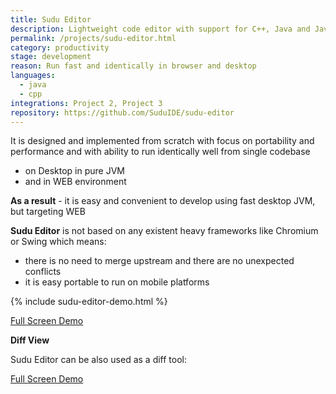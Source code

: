 ```yaml
---
title: Sudu Editor
description: Lightweight code editor with support for C++, Java and JavaScript code models
permalink: /projects/sudu-editor.html
category: productivity
stage: development
reason: Run fast and identically in browser and desktop
languages:
  - java
  - cpp
integrations: Project 2, Project 3
repository: https://github.com/SuduIDE/sudu-editor
---
```

It is designed and implemented from scratch with focus on portability and performance
and with ability to run identically well from single codebase
-	on Desktop in pure JVM
-	and in WEB environment

**As a result** - it is easy and convenient to develop using fast desktop JVM, but targeting WEB

**Sudu Editor** is not based on any existent heavy frameworks like Chromium or Swing which means:
-	there is no need to merge upstream and there are no unexpected conflicts
-	it is easy portable to run on mobile platforms

<div id="editor"></div>

{% include sudu-editor-demo.html %}

[Full Screen Demo](https://kirillp.github.io/)


**Diff View**

Sudu Editor can be also used as a diff tool:

<div id="diff"></div>

[Full Screen Demo](https://kirillp.github.io/#diffDemo)

